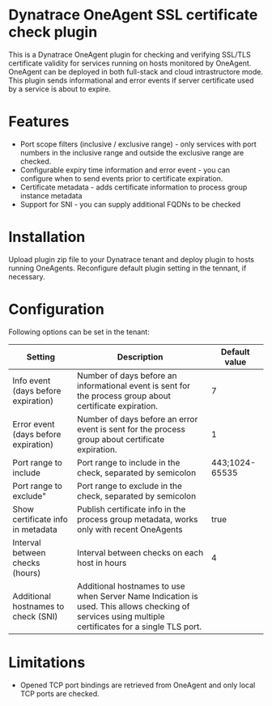# Dynatrace OneAgent SSL certificate check plugin

This is a Dynatrace OneAgent plugin for checking and verifying SSL/TLS certificate validity for services running on hosts monitored by OneAgent. OneAgent can be deployed in both full-stack and cloud intrastructore mode. This plugin sends informational and error events if server certificate used by a service is about to expire.

# Features

- Port scope filters (inclusive / exclusive range) - only services with port numbers in the inclusive range and outside the exclusive range are checked.
- Configurable expiry time information and error event - you can configure when to send events prior to certificate expiration.
- Certificate metadata - adds certificate information to process group instance metadata
- Support for SNI - you can supply additional FQDNs to be checked

# Installation

Upload plugin zip file to your Dynatrace tenant and deploy plugin to hosts running OneAgents. Reconfigure default plugin setting in the tennant, if necessary.

# Configuration

Following options can be set in the tenant:

| Setting | Description | Default value | 
| ------- | ----------- | --------------| 
| Info event (days before expiration) | Number of days before an informational event is sent for the process group about certificate expiration. | 7 |
| Error event (days before expiration) | Number of days before an error event is sent for the process group about certificate expiration. | 1 |
| Port range to include | Port range to include in the check, separated by semicolon | 443;1024-65535 |
| Port range to exclude" | Port range to exclude in the check, separated by semicolon |  |
| Show certificate info in metadata | Publish certificate info in the process group metadata, works only with recent OneAgents | true | 
| Interval between checks (hours) | Interval between checks on each host in hours | 4 |
| Additional hostnames to check (SNI) | Additional hostnames to use when Server Name Indication is used. This allows checking of services using multiple certificates for a single TLS port. | | 


# Limitations

- Opened TCP port bindings are retrieved from OneAgent and only local TCP ports are checked.